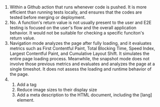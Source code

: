 1) Within a Github action that runs whenever code is pushed. It is more efficient than running tests locally, and ensures that the codes are tested before merging or deployment.
2) No. A function's return value is not usually present to the user and E2E testing is focused on the user's flow and the overall application behavior. It would not be suitable for checking a specific funciton's return value.
3) Navigation mode analyzes the page after fully loading, and it evaluates metrics such as First Contentful Paint, Total Blocking Time, Speed Index, Largest Contentful Paint, and Cumulative Layout Shift. It simulates the entire page loading process. Meanwhile, the snapshot mode does not involve those previous metrics and evaluates and analyzes the page at a single timeshot. It does not assess the loading and runtime behavior of the page.
4) 1. Add a <meta name="viewport"> tag
   2. Reduce image sizes to their display size
   3. Add a meta description to the HTML document, including the [lang] element.





